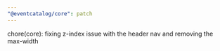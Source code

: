 ```yaml
---
"@eventcatalog/core": patch
---
```


chore(core): fixing z-index issue with the header nav and removing the max-width
